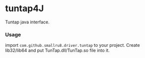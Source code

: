 # tuntap4J
Tuntap java interface.

### Usage
import ```com.github.smallru8.driver.tuntap``` to your project.
Create lib32/lib64 and put TunTap.dll/TunTap.so file into it.